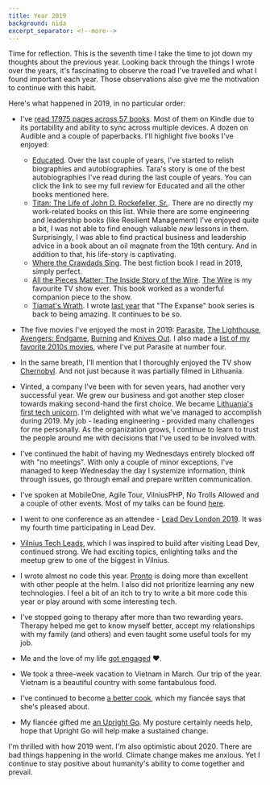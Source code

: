 ```yaml
---
title: Year 2019
background: nida
excerpt_separator: <!--more-->
---
```


Time for reflection. This is the seventh time I take the time to jot down my thoughts about the previous year. Looking back through the things I wrote over the years, it's fascinating to observe the road I've travelled and what I found important each year. Those observations also give me the motivation to continue with this habit.

<!--more-->

Here's what happened in 2019, in no particular order:

* I've [read 17975 pages across 57 books](//goodreads.com/user/year_in_books/2019/36968510). Most of them on Kindle due to its portability and ability to sync across multiple devices. A dozen on Audible and a couple of paperbacks. I'll highlight five books I've enjoyed:
  * [Educated](//goodreads.com/review/show/2760144151). Over the last couple of years, I've started to relish biographies and autobiographies. Tara's story is one of the best autobiographies I've read during the last couple of years. You can click the link to see my full review for Educated and all the other books mentioned here.
  * [Titan: The Life of John D. Rockefeller, Sr.](//goodreads.com/review/show/1319493211). There are no directly my work-related books on this list. While there are some engineering and leadership books (like Resilient Management) I've enjoyed quite a bit, I was not able to find enough valuable _new_ lessons in them. Surprisingly, I was able to find practical business and leadership advice in a book about an oil magnate from the 19th century. And in addition to that, his life-story is captivating.
  * [Where the Crawdads Sing](//goodreads.com/review/show/2868401501). The best fiction book I read in 2019, simply perfect.
  * [All the Pieces Matter: The Inside Story of the Wire](//goodreads.com/review/show/2755402732). [The Wire](//unilad.co.uk/featured/the-wire-is-still-the-greatest-tv-show-ever-made/) is my favourite TV show ever. This book worked as a wonderful companion piece to the show.
  * [Tiamat's Wrath](//goodreads.com/review/show/2765031467). I wrote [last year](/year-2018) that "The Expanse" book series is back to being amazing. It continues to be so.

* The five movies I've enjoyed the most in 2019: [Parasite](//letterboxd.com/mmozuras/film/parasite-2019/), [The Lighthouse](//letterboxd.com/mmozuras/film/the-lighthouse-2019/), [Avengers: Endgame](//letterboxd.com/mmozuras/film/avengers-endgame/), [Burning](//letterboxd.com/mmozuras/film/burning-2018/) and [Knives Out](//letterboxd.com/mmozuras/film/knives-out-2019/). I also made a [list of my favorite 2010s movies](//letterboxd.com/mmozuras/list/2010s-favourites/), where I've put Parasite at number four.

* In the same breath, I'll mention that I thoroughly enjoyed the TV show [Chernobyl](//letterboxd.com/mmozuras/film/chernobyl/0). And not just because it was partially filmed in Lithuania.

* Vinted, a company I've been with for seven years, had another very successful year. We grew our business and got another step closer towards making second-hand the first choice. We became [Lithuania's first tech unicorn](//bloomberg.com/news/articles/2019-11-28/first-lithuanian-unicorn-born-as-vinted-raises-140-million). I'm delighted with what we've managed to accomplish during 2019. My job - leading engineering - provided many challenges for me personally. As the organization grows, I continue to learn to trust the people around me with decisions that I've used to be involved with.

* I've continued the habit of having my Wednesdays entirely blocked off with "no meetings". With only a couple of minor exceptions, I've managed to keep Wednesday the day I systemize information, think through issues, go through email and prepare written communication.

* I've spoken at MobileOne, Agile Tour, VilniusPHP, No Trolls Allowed and a couple of other events. Most of my talks can be found [here](/talks).

* I went to one conference as an attendee - [Lead Dev London 2019](/lead-dev-london-2019). It was my fourth time participating in Lead Dev.

* [Vilnius Tech Leads](http://techleads.lt), which I was inspired to build after visiting Lead Dev, continued strong. We had exciting topics, enlighting talks and the meetup grew to one of the biggest in Vilnius.

* I wrote almost no code this year. [Pronto](//github.com/prontolabs/pronto) is doing more than excellent with other people at the helm. I also did not prioritize learning any new technologies. I feel a bit of an itch to try to write a bit more code this year or play around with some interesting tech.

* I've stopped going to therapy after more than two rewarding years. Therapy helped me get to know myself better, accept my relationships with my family (and others) and even taught some useful tools for my job.

* Me and the love of my life [got engaged](https://www.facebook.com/mindaugas.mozuras/posts/2168877410076141) ❤️.

* We took a three-week vacation to Vietnam in March. Our trip of the year. Vietnam is a beautiful country with some fantabulous food.

* I've continued to become [a better cook](/book-review-the-food-lab), which my fiancée says that she's pleased about.

* My fiancée gifted me [an Upright Go](https://www.uprightpose.com). My posture certainly needs help, hope that Upright Go will help make a sustained change.

I'm thrilled with how 2019 went. I'm also optimistic about 2020. There are bad things happening in the world. Climate change makes me anxious. Yet I continue to stay positive about humanity's ability to come together and prevail.
